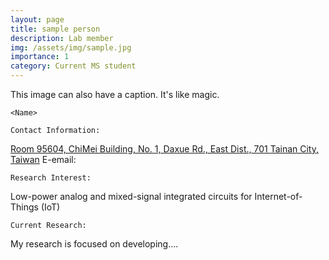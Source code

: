 ```yaml
---
layout: page
title: sample person
description: Lab member
img: /assets/img/sample.jpg
importance: 1
category: Current MS student
---
```


<div class="row">
    <div class="col-sm-10 mt-3 mt-md-0">
        <img class="img-fluid rounded z-depth-1" src="{{ '/assets/img/sample.jpg' | relative_url }}" alt="" title="example image"/>
    </div>
</div>
<div class="caption">
    This image can also have a caption. It's like magic.
</div>

    <Name>

    Contact Information:

<a href="#">Room 95604, ChiMei Building, No. 1, Daxue Rd., East Dist., 701 Tainan City, Taiwan</a>
E-email: 

    Research Interest:

Low-power analog and mixed-signal integrated circuits for Internet-of-Things (IoT)

    Current Research:

My research is focused on developing.... 
